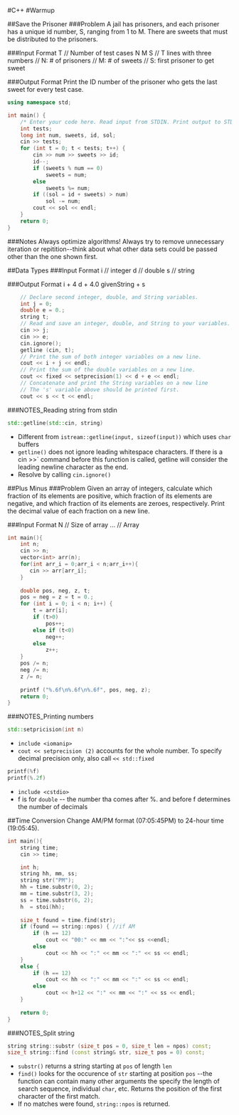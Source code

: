 #C++
#Warmup

##Save the Prisoner
###Problem
A jail has  prisoners, and each prisoner has a unique id number, S, ranging from 1 to M. There are  sweets that must be distributed to the prisoners.

###Input Format
T           // Number of test cases
N M S       // T lines with three numbers
            // N: # of prisoners
            // M: # of sweets
            // S: first prisoner to get sweet

###Output Format
Print the ID number of the prisoner who gets the last sweet for every test case.

```cpp
using namespace std;

int main() {
    /* Enter your code here. Read input from STDIN. Print output to STDOUT */  
    int tests;
    long int num, sweets, id, sol;
    cin >> tests;
    for (int t = 0; t < tests; t++) {
        cin >> num >> sweets >> id;
        id--;
        if (sweets % num == 0)
            sweets = num;
        else 
            sweets %= num;
        if ((sol = id + sweets) > num)
            sol -= num;
        cout << sol << endl;
    }
    return 0;
}
```
###Notes
Always optimize algorithms! Always try to remove unnecessary iteration or repitition--think about what other data sets could be passed other than the one shown first.

##Data Types
###Input Format
i       // integer
d       // double
s       // string

###Output Format
i + 4
d + 4.0
givenString + s

```cpp
    // Declare second integer, double, and String variables.
    int j = 0;
    double e = 0.;
    string t;
    // Read and save an integer, double, and String to your variables.
    cin >> j;
    cin >> e;
    cin.ignore();
    getline (cin, t);
    // Print the sum of both integer variables on a new line.
    cout << i + j << endl;    
    // Print the sum of the double variables on a new line.
    cout << fixed << setprecision(1) << d + e << endl;
    // Concatenate and print the String variables on a new line
    // The 's' variable above should be printed first.
    cout << s << t << endl;
```

###NOTES_Reading string from stdin
```cpp
std::getline(std::cin, string)
```
* Different from `istream::getline(input, sizeof(input))` which uses `char` buffers
* `getline()` does not ignore leading whitespace characters. If there is a cin >>` command before this function is called, getline will consider the leading newline character as the end.
* Resolve by calling `cin.ignore()`


##Plus Minus
###Problem
Given an array of integers, calculate which fraction of its elements are positive, which fraction of its elements are negative, and which fraction of its elements are zeroes, respectively. Print the decimal value of each fraction on a new line.

###Input Format
N       // Size of array
...     // Array

```cpp
int main(){
    int n;
    cin >> n;
    vector<int> arr(n);
    for(int arr_i = 0;arr_i < n;arr_i++){
       cin >> arr[arr_i];
    }
    
    double pos, neg, z, t;
    pos = neg = z = t = 0.;
    for (int i = 0; i < n; i++) {
        t = arr[i];
        if (t>0)
            pos++;
        else if (t<0)
            neg++;
        else 
            z++;
    }
    pos /= n;
    neg /= n;
    z /= n;
    
    printf ("%.6f\n%.6f\n%.6f", pos, neg, z);
    return 0;
}
```

###NOTES_Printing numbers
```cpp
std::setpricision(int n)
```
* `include <iomanip>`
* ` cout << setprecision (2) ` accounts for the whole number. To specify decimal precision only, also call `<< std::fixed`

```cpp
printf(%f)
printf(%.2f)
```
* `include <cstdio>`
* f is for `double` -- the number tha comes after %. and before f determines the number of decimals


##Time Conversion
Change AM/PM format (07:05:45PM) to 24-hour time (19:05:45).
```cpp
int main(){
    string time;
    cin >> time;

    int h;
    string hh, mm, ss;
    string str("PM");
    hh = time.substr(0, 2);
    mm = time.substr(3, 2);
    ss = time.substr(6, 2);
    h  = stoi(hh);
    
    size_t found = time.find(str);
    if (found == string::npos) { //if AM
        if (h == 12)
            cout << "00:" << mm << ":"<< ss <<endl;
        else
            cout << hh << ":" << mm << ":" << ss << endl;
    }
    else {
        if (h == 12)
            cout << hh << ":" << mm << ":" << ss << endl;
        else
            cout << h+12 << ":" << mm << ":" << ss << endl;
    }
    
    return 0;
}
```

###NOTES_Split string
```cpp
string string::substr (size_t pos = 0, size_t len = npos) const;
size_t string::find (const string& str, size_t pos = 0) const;
```
* `substr()` returns a string starting at `pos` of length `len`
* `find()` looks for the occurence of `str` starting at position `pos` --the function can contain many other arguments the specify the length of search sequence, individual `char`, etc. Returns the position of the first character of the first match.
* If no matches were found, `string::npos` is returned.

